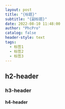 ```yaml
---
layout: post
title: "{标题}"
subtitle: "{副标题}"
date: 2022-08-10 11:48:00
author: "PhcPro"
catalog: false
header-style: text
tags:
  - 标签1
  - 标签2
  - 标签3
--- 
```


## h2-header

### h3-header

#### h4-header